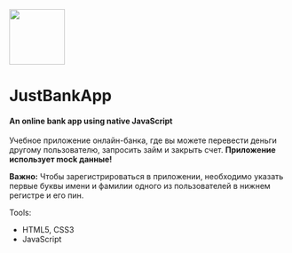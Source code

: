 <image src="/logo.png" width="100px">

# JustBankApp

#### An online bank app using native JavaScript

Учебное приложение онлайн-банка, где вы можете перевести деньги другому пользователю, запросить займ и закрыть счет. __Приложение использует mock данные!__

__Важно:__ Чтобы зарегистрироваться в приложении, необходимо указать первые буквы имени и фамилии одного из пользователей в нижнем регистре и его пин. 

Tools:
- HTML5, CSS3
- JavaScript
